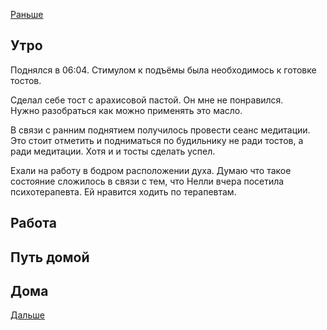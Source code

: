 [Раньше](2020.07.23.md)  
## Утро
Поднялся в 06:04. Стимулом к подъёмы была необходимось к готовке тостов.

Сделал себе тост с арахисовой пастой. Он мне не понравился.  
Нужно разобраться как можно применять это масло.

В связи с ранним поднятием получилось провести сеанс медитации. Это стоит отметить и подниматься по будильнику не ради тостов, а ради медитации. Хотя и и тосты сделать успел.

Ехали на работу в бодром расположении духа. Думаю что такое состояние сложилось в связи с тем, что Нелли вчера посетила психотерапевта. Ей нравится ходить по терапевтам.
## Работа

## Путь домой
## Дома
[Дальше](2020.07.25.md)